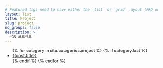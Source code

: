```yaml
---
# Featured tags need to have either the `list` or `grid` layout (PRO only).
layout: list
title: Project
slug: project
no_groups: false
description: >
  각종 프로젝트
---
```

<ul>
    {% for category in site.categories.project %}
        {% if category.last %}
            <li><a href="{{ post.url }}">{{post.title}}</a></li>
        {% endif %}
    {% endfor %}
</ul>